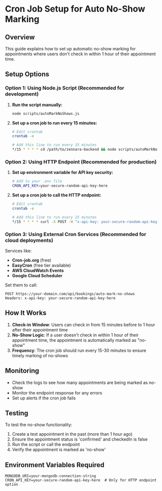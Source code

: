 # Cron Job Setup for Auto No-Show Marking

## Overview
This guide explains how to set up automatic no-show marking for appointments where users don't check in within 1 hour of their appointment time.

## Setup Options

### Option 1: Using Node.js Script (Recommended for development)

1. **Run the script manually:**
   ```bash
   node scripts/autoMarkNoShows.js
   ```

2. **Set up a cron job to run every 15 minutes:**
   ```bash
   # Edit crontab
   crontab -e
   
   # Add this line to run every 15 minutes
   */15 * * * * cd /path/to/zennara-backend && node scripts/autoMarkNoShows.js >> logs/no-show-cron.log 2>&1
   ```

### Option 2: Using HTTP Endpoint (Recommended for production)

1. **Set up environment variable for API key security:**
   ```bash
   # Add to your .env file
   CRON_API_KEY=your-secure-random-api-key-here
   ```

2. **Set up a cron job to call the HTTP endpoint:**
   ```bash
   # Edit crontab
   crontab -e
   
   # Add this line to run every 15 minutes
   */15 * * * * curl -X POST -H "x-api-key: your-secure-random-api-key-here" https://your-domain.com/api/bookings/auto-mark-no-shows >> logs/no-show-cron.log 2>&1
   ```

### Option 3: Using External Cron Services (Recommended for cloud deployments)

Services like:
- **Cron-job.org** (free)
- **EasyCron** (free tier available)
- **AWS CloudWatch Events**
- **Google Cloud Scheduler**

Set them to call:
```
POST https://your-domain.com/api/bookings/auto-mark-no-shows
Headers: x-api-key: your-secure-random-api-key-here
```

## How It Works

1. **Check-in Window**: Users can check in from 15 minutes before to 1 hour after their appointment time
2. **No-Show Logic**: If a user doesn't check in within 1 hour of their appointment time, the appointment is automatically marked as "no-show"
3. **Frequency**: The cron job should run every 15-30 minutes to ensure timely marking of no-shows

## Monitoring

- Check the logs to see how many appointments are being marked as no-show
- Monitor the endpoint response for any errors
- Set up alerts if the cron job fails

## Testing

To test the no-show functionality:

1. Create a test appointment in the past (more than 1 hour ago)
2. Ensure the appointment status is 'confirmed' and checkedIn is false
3. Run the script or call the endpoint
4. Verify the appointment is marked as 'no-show'

## Environment Variables Required

```env
MONGODB_URI=your-mongodb-connection-string
CRON_API_KEY=your-secure-random-api-key-here  # Only for HTTP endpoint option
```

